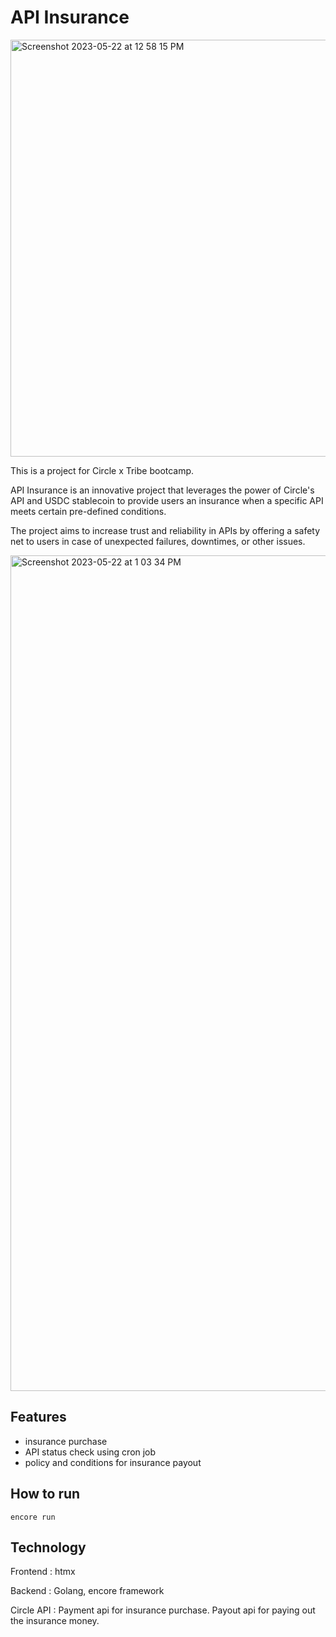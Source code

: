 # API Insurance

<img width="667" alt="Screenshot 2023-05-22 at 12 58 15 PM" src="https://github.com/jaysujae/api-insurance/assets/11971996/2b873622-46f7-48ff-bf35-588db9f043db">

This is a project for Circle x Tribe bootcamp.

API Insurance is an innovative project that leverages the power of Circle's API and USDC stablecoin to provide users an insurance when a specific API meets certain pre-defined conditions. 

The project aims to increase trust and reliability in APIs by offering a safety net to users in case of unexpected failures, downtimes, or other issues.

<img width="1337" alt="Screenshot 2023-05-22 at 1 03 34 PM" src="https://github.com/jaysujae/api-insurance/assets/11971996/13e90450-3b63-4ab7-9a3e-1c84a67b798c">



## Features

- insurance purchase
- API status check using cron job
- policy and conditions for insurance payout

## How to run

` encore run `

## Technology

Frontend : htmx

Backend : Golang, encore framework

Circle API : Payment api for insurance purchase. Payout api for paying out the insurance money.




